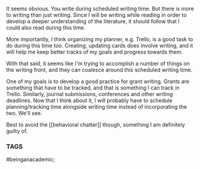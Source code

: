It seems obvious. You write during scheduled writing time. But there is more to writing than just writing. Since I will be writing while reading in order to develop a deeper understanding of the literature, it should follow that I could also read during this time.

More importantly, I think organizing my planner, e.g. Trello, is a good task to do during this time too. Creating, updating cards does involve writing, and it will help me keep better tracks of my goals and progress towards them.

With that said, it seems like I'm trying to accomplish a number of things on the writing front, and they can coalesce around this scheduled writing time.

One of my goals is to develop a good practice for grant writing. Grants are something that have to be tracked, and that is something I can track in Trello. Similarly, journal submissions, conferences and other writing deadlines. Now that I think about it, I will probably have to schedule planning/tracking time alongside writing time instead of incorporating the two. We'll see.

Best to avoid the [[behavioral chatter]] though, something I am definitely guilty of.


### TAGS
#beinganacademic;